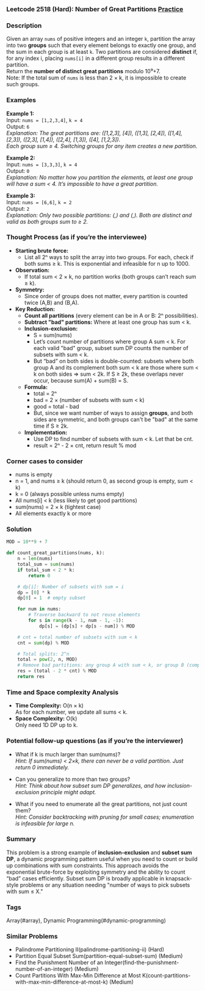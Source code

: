 ### Leetcode 2518 (Hard): Number of Great Partitions [Practice](https://leetcode.com/problems/number-of-great-partitions)

### Description  
Given an array `nums` of positive integers and an integer `k`, partition the array into two **groups** such that every element belongs to exactly one group, and the sum in each group is at least `k`. Two partitions are considered **distinct** if, for any index i, placing `nums[i]` in a different group results in a different partition.  
Return the **number of distinct great partitions** modulo 10⁹+7.  
Note: If the total sum of `nums` is less than 2 × k, it is impossible to create such groups.

### Examples  

**Example 1:**  
Input: `nums = [1,2,3,4]`, `k = 4`  
Output: `6`  
*Explanation: The great partitions are: ([1,2,3], [4]), ([1,3], [2,4]), ([1,4], [2,3]), ([2,3], [1,4]), ([2,4], [1,3]), ([4], [1,2,3]).  
Each group sum ≥ 4. Switching groups for any item creates a new partition.*

**Example 2:**  
Input: `nums = [3,3,3]`, `k = 4`  
Output: `0`  
*Explanation: No matter how you partition the elements, at least one group will have a sum < 4. It’s impossible to have a great partition.*

**Example 3:**  
Input: `nums = [6,6]`, `k = 2`  
Output: `2`  
*Explanation: Only two possible partitions: (,) and (,). Both are distinct and valid as both groups sum to ≥ 2.*

### Thought Process (as if you’re the interviewee)  
- **Starting brute force:**  
  - List all 2ⁿ ways to split the array into two groups. For each, check if both sums ≥ k. This is exponential and infeasible for n up to 1000.
- **Observation:**  
  - If total sum < 2 × k, no partition works (both groups can’t reach sum ≥ k).
- **Symmetry:**  
  - Since order of groups does not matter, every partition is counted twice (A,B) and (B,A).
- **Key Reduction:**  
  - **Count all partitions** (every element can be in A or B: 2ⁿ possibilities).
  - **Subtract "bad" partitions:** Where at least one group has sum < k.
  - **Inclusion-exclusion:**  
      - S = sum(nums)
      - Let’s count number of partitions where group A sum < k. For each valid "bad" group, subset sum DP counts the number of subsets with sum < k.
      - But “bad” on both sides is double-counted: subsets where both group A and its complement both sum < k are those where sum < k on both sides ⇒ sum < 2k. If S ≥ 2k, these overlaps never occur, because sum(A) + sum(B) = S.
  - **Formula:**  
      - total = 2ⁿ  
      - bad = 2 × (number of subsets with sum < k)  
      - good = total - bad
      - But, since we want number of ways to assign **groups**, and both sides are symmetric, and both groups can't be "bad" at the same time if S ≥ 2k.
  - **Implementation:**  
      - Use DP to find number of subsets with sum < k. Let that be cnt.
      - result = 2ⁿ - 2 × cnt, return result % mod

### Corner cases to consider  
- nums is empty
- n = 1, and nums ≥ k (should return 0, as second group is empty, sum < k)
- k = 0 (always possible unless nums empty)
- All nums[i] < k (less likely to get good partitions)
- sum(nums) = 2 × k (tightest case)
- All elements exactly k or more

### Solution

```python
MOD = 10**9 + 7

def count_great_partitions(nums, k):
    n = len(nums)
    total_sum = sum(nums)
    if total_sum < 2 * k:
        return 0

    # dp[i]: Number of subsets with sum = i
    dp = [0] * k
    dp[0] = 1  # empty subset

    for num in nums:
        # Traverse backward to not reuse elements
        for s in range(k - 1, num - 1, -1):
            dp[s] = (dp[s] + dp[s - num]) % MOD

    # cnt = total number of subsets with sum < k
    cnt = sum(dp) % MOD

    # Total splits: 2^n
    total = pow(2, n, MOD)
    # Remove bad partitions: any group A with sum < k, or group B (complement) sum < k
    res = (total - 2 * cnt) % MOD
    return res
```

### Time and Space complexity Analysis  

- **Time Complexity:** O(n × k)  
  As for each number, we update all sums < k.
- **Space Complexity:** O(k)  
  Only need 1D DP up to k.

### Potential follow-up questions (as if you’re the interviewer)  

- What if k is much larger than sum(nums)?  
  *Hint: If sum(nums) < 2×k, there can never be a valid partition. Just return 0 immediately.*

- Can you generalize to more than two groups?  
  *Hint: Think about how subset sum DP generalizes, and how inclusion-exclusion principle might adapt.*

- What if you need to enumerate all the great partitions, not just count them?  
  *Hint: Consider backtracking with pruning for small cases; enumeration is infeasible for large n.*

### Summary
This problem is a strong example of **inclusion-exclusion** and **subset sum DP**, a dynamic programming pattern useful when you need to count or build up combinations with sum constraints. This approach avoids the exponential brute-force by exploiting symmetry and the ability to count “bad” cases efficiently. Subset sum DP is broadly applicable in knapsack-style problems or any situation needing "number of ways to pick subsets with sum ≤ X."

### Tags
Array(#array), Dynamic Programming(#dynamic-programming)

### Similar Problems
- Palindrome Partitioning II(palindrome-partitioning-ii) (Hard)
- Partition Equal Subset Sum(partition-equal-subset-sum) (Medium)
- Find the Punishment Number of an Integer(find-the-punishment-number-of-an-integer) (Medium)
- Count Partitions With Max-Min Difference at Most K(count-partitions-with-max-min-difference-at-most-k) (Medium)